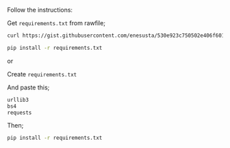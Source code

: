 Follow the instructions:

Get `requirements.txt` from rawfile;

```bash
curl https://gist.githubusercontent.com/enesusta/530e923c750502e406f6010fa7f4a408/raw/b10f70bf2bf1c24757c74d13cdf917fa35ee3e0b/requirements.txt --output requirements.txt

pip install -r requirements.txt
```

or

Create `requirements.txt`

And paste this;

```txt
urllib3
bs4
requests
```

Then;

```bash
pip install -r requirements.txt
```


